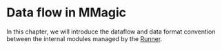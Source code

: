 # Data flow in MMagic

In this chapter, we will introduce the dataflow and data format convention between the internal modules managed by the [Runner](https://mmengine.readthedocs.io/en/latest/tutorials/runner.html).
